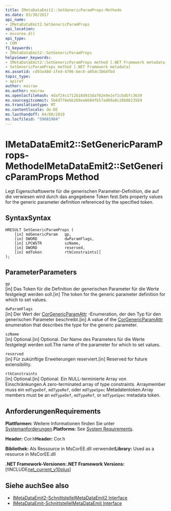```yaml
---
title: IMetaDataEmit2::SetGenericParamProps-Methode
ms.date: 03/30/2017
api_name:
- IMetaDataEmit2.SetGenericParamProps
api_location:
- mscoree.dll
api_type:
- COM
f1_keywords:
- IMetaDataEmit2::SetGenericParamProps
helpviewer_keywords:
- IMetaDataEmit2::SetGenericParamProps method [.NET Framework metadata]
- SetGenericParamProps method [.NET Framework metadata]
ms.assetid: cd93a48d-1fed-4706-bec6-a05dc3b64fbd
topic_type:
- apiref
author: mairaw
ms.author: mairaw
ms.openlocfilehash: 4daf24c1712b18d933da702e9e1ef1cbdbfc3639
ms.sourcegitcommit: 5b6d778ebb269ee6684fb57ad69a8c28b06235b9
ms.translationtype: MT
ms.contentlocale: de-DE
ms.lasthandoff: 04/08/2019
ms.locfileid: "59081904"
---
```

# <a name="imetadataemit2setgenericparamprops-method"></a><span data-ttu-id="bbd25-102">IMetaDataEmit2::SetGenericParamProps-Methode</span><span class="sxs-lookup"><span data-stu-id="bbd25-102">IMetaDataEmit2::SetGenericParamProps Method</span></span>
<span data-ttu-id="bbd25-103">Legt Eigenschaftswerte für die generischen Parameter-Definition, die auf die verwiesen wird durch das angegebene Token fest.</span><span class="sxs-lookup"><span data-stu-id="bbd25-103">Sets property values for the generic parameter definition referenced by the specified token.</span></span>  
  
## <a name="syntax"></a><span data-ttu-id="bbd25-104">Syntax</span><span class="sxs-lookup"><span data-stu-id="bbd25-104">Syntax</span></span>  
  
```  
HRESULT SetGenericParamProps (  
    [in] mdGenericParam   gp,   
    [in] DWORD            dwParamFlags,   
    [in] LPCWSTR          szName,   
    [in] DWORD            reserved,   
    [in] mdToken          rtkConstraints[]  
);  
```  
  
## <a name="parameters"></a><span data-ttu-id="bbd25-105">Parameter</span><span class="sxs-lookup"><span data-stu-id="bbd25-105">Parameters</span></span>  
 `gp`  
 <span data-ttu-id="bbd25-106">[in] Das Token für die Definition der generischen Parameter für die Werte festgelegt werden soll.</span><span class="sxs-lookup"><span data-stu-id="bbd25-106">[in] The token for the generic parameter definition for which to set values.</span></span>  
  
 `dwParamFlags`  
 <span data-ttu-id="bbd25-107">[in] Der Wert der [CorGenericParamAttr](../../../../docs/framework/unmanaged-api/metadata/corgenericparamattr-enumeration.md) -Enumeration, der den Typ für den generischen Parameter beschreibt.</span><span class="sxs-lookup"><span data-stu-id="bbd25-107">[in] A value of the [CorGenericParamAttr](../../../../docs/framework/unmanaged-api/metadata/corgenericparamattr-enumeration.md) enumeration that describes the type for the generic parameter.</span></span>  
  
 `szName`  
 <span data-ttu-id="bbd25-108">[in] Optional.</span><span class="sxs-lookup"><span data-stu-id="bbd25-108">[in] Optional.</span></span> <span data-ttu-id="bbd25-109">Der Name des Parameters für die Werte festgelegt werden soll.</span><span class="sxs-lookup"><span data-stu-id="bbd25-109">The name of the parameter for which to set values.</span></span>  
  
 `reserved`  
 <span data-ttu-id="bbd25-110">[in] Für zukünftige Erweiterungen reserviert.</span><span class="sxs-lookup"><span data-stu-id="bbd25-110">[in] Reserved for future extensibility.</span></span>  
  
 `rtkConstraints`  
 <span data-ttu-id="bbd25-111">[in] Optional.</span><span class="sxs-lookup"><span data-stu-id="bbd25-111">[in] Optional.</span></span> <span data-ttu-id="bbd25-112">Ein NULL-terminierte Array von Einschränkungen.</span><span class="sxs-lookup"><span data-stu-id="bbd25-112">A zero-terminated array of type constraints.</span></span> <span data-ttu-id="bbd25-113">Arraymember muss ein `mdTypeDef`, `mdTypeRef`, oder `mdTypeSpec` Metadatentoken.</span><span class="sxs-lookup"><span data-stu-id="bbd25-113">Array members must be an `mdTypeDef`, `mdTypeRef`, or `mdTypeSpec` metadata token.</span></span>  
  
## <a name="requirements"></a><span data-ttu-id="bbd25-114">Anforderungen</span><span class="sxs-lookup"><span data-stu-id="bbd25-114">Requirements</span></span>  
 <span data-ttu-id="bbd25-115">**Plattformen:** Weitere Informationen finden Sie unter [Systemanforderungen](../../../../docs/framework/get-started/system-requirements.md).</span><span class="sxs-lookup"><span data-stu-id="bbd25-115">**Platforms:** See [System Requirements](../../../../docs/framework/get-started/system-requirements.md).</span></span>  
  
 <span data-ttu-id="bbd25-116">**Header:** Cor.h</span><span class="sxs-lookup"><span data-stu-id="bbd25-116">**Header:** Cor.h</span></span>  
  
 <span data-ttu-id="bbd25-117">**Bibliothek:** Als Ressource in MsCorEE.dll verwendet</span><span class="sxs-lookup"><span data-stu-id="bbd25-117">**Library:** Used as a resource in MsCorEE.dll</span></span>  
  
 **<span data-ttu-id="bbd25-118">.NET Framework-Versionen:</span><span class="sxs-lookup"><span data-stu-id="bbd25-118">.NET Framework Versions:</span></span>** [!INCLUDE[net_current_v10plus](../../../../includes/net-current-v10plus-md.md)]  
  
## <a name="see-also"></a><span data-ttu-id="bbd25-119">Siehe auch</span><span class="sxs-lookup"><span data-stu-id="bbd25-119">See also</span></span>

- [<span data-ttu-id="bbd25-120">IMetaDataEmit2-Schnittstelle</span><span class="sxs-lookup"><span data-stu-id="bbd25-120">IMetaDataEmit2 Interface</span></span>](../../../../docs/framework/unmanaged-api/metadata/imetadataemit2-interface.md)
- [<span data-ttu-id="bbd25-121">IMetaDataEmit-Schnittstelle</span><span class="sxs-lookup"><span data-stu-id="bbd25-121">IMetaDataEmit Interface</span></span>](../../../../docs/framework/unmanaged-api/metadata/imetadataemit-interface.md)
